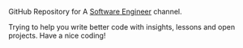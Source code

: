 GitHub Repository for A [Software Engineer](https://www.youtube.com/channel/UC0U4TlJGnFfA--Pem7bN2MA/) channel. 

Trying to help you write better code with insights, lessons and open projects.
Have a nice coding!
